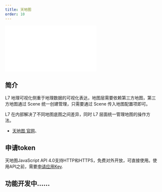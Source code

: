 ```yaml
---
title: 天地图
order: 10
---
```


<embed src="@/docs/common/style.md"></embed>

## 简介

L7 地理可视化侧重于地理数据的可视化表达，地图层需要依赖第三方地图，第三方地图通过 Scene 统一创建管理，只需要通过 Scene 传入地图配置项即可。

L7 在内部解决了不同地图底图之间差异，同时 L7 层面统一管理地图的操作方法。

- [天地图 官网](http://lbs.tianditu.gov.cn/api/js4.0/guide.html)、

## 申请token

天地图JavaScript API 4.0支持HTTP和HTTPS，免费对外开放，可直接使用。使用API之前，需要[申请应用Key](https://console.tianditu.gov.cn/api/key).

## 功能开发中……






